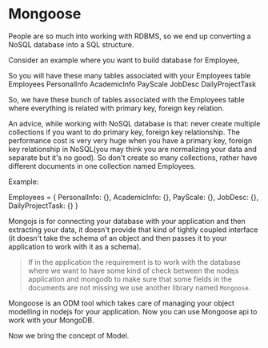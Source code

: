 # Mongoose

People are so much into working with RDBMS, so we end up converting a NoSQL database into a SQL structure.

Consider an example where you want to build database for Employee,

So you will have these many tables associated with your Employees table
Employees
    PersonalInfo
    AcademicInfo
    PayScale
    JobDesc
    DailyProjectTask

So, we have these bunch of tables associated with the Employees table where everything is related with primary key, foreign key relation.

An advice, while working with NoSQL database is that: never create multiple collections if you want to do primary key, foreign key relationship. The performance cost is very very huge when you have a primary key, foreign key relationship in NoSQL(you may think you are normalizing your data and separate but it's no good). So don't create so many collections, rather have different documents in one collection named Employees.

Example:

Employees = {
    PersonalInfo: {},
    AcademicInfo: {},
    PayScale: {},
    JobDesc: {},
    DailyProjectTask: {}
}

Mongojs is for connecting your database with your application and then extracting your data, it doesn't provide that kind of tightly coupled interface (it doesn't take the schema of an object and then passes it to your application to work with it as a schema).

> If in the application the requirement is to work with the database where we want to have some kind of check between the nodejs application and mongodb to make sure that some fields in the documents are not missing we use another library named `Mongoose`.

Mongoose is an ODM tool which takes care of managing your object modelling in nodejs for your application. Now you can use Mongoose api to work with your MongoDB.

Now we bring the concept of Model.
